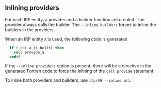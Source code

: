 Inlining providers
------------------

For each IRP entity, a provider and a builder function are created.
The provider always calls the builder. The ``--inline builders``
forces to inline the builders in the providers.

When an IRP entity ``A`` is used, the following code is generated

``` fortran
  if (.not.a_is_built) then
    call provide_a
  endif
```

If the ``--inline providers`` option is present, there will be a directive
in the generated Fortran code to force the inlining of the ``call provide``
statement.

To inline both providers and builders, use ``ifpr90 --inline all``.

